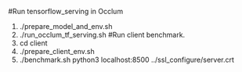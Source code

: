 #Run tensorflow_serving in Occlum
1. ./prepare_model_and_env.sh
2. ./run_occlum_tf_serving.sh
#Run client benchmark.
3. cd client
4. ./prepare_client_env.sh
5. ./benchmark.sh python3 localhost:8500 ../ssl_configure/server.crt 
